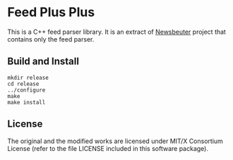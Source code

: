 # Feed Plus Plus
This is a C++ feed parser library. It is an extract of
[Newsbeuter](https://github.com/akrennmair/newsbeuter)
project that contains only the feed parser.
## Build and Install
```
mkdir release
cd release
../configure
make
make install
```
## License
The original and the modified works are licensed under
MIT/X Consortium License (refer to the file LICENSE
included in this software package).
